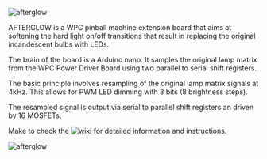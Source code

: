 ![afterglow](https://github.com/smyp/afterglow/blob/master/artwork/afterglow.png "Afterglow")

AFTERGLOW is a WPC pinball machine extension board that aims at softening the hard light on/off transitions that result in replacing the original incandescent bulbs with LEDs.

The brain of the board is a Arduino nano. It samples the original lamp matrix from the WPC Power Driver Board using two parallel to serial shift registers.

The basic principle involves resampling of the original lamp matrix signals at 4kHz. This allows for PWM LED dimming with 3 bits (8 brightness steps).

The resampled signal is output via serial to parallel shift registers an driven by 16 MOSFETs.

Make  to check the ![wiki](https://github.com/smyp/afterglow/wiki) for detailed information and instructions.

![afterglow](https://github.com/smyp/afterglow/blob/master/docu/images/pcb_v13_populated.jpg "Afterglow PCB v1.3")
